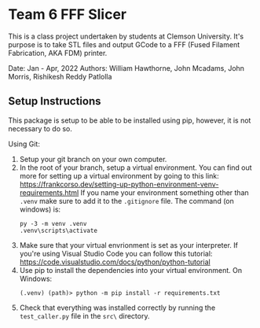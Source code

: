 # Team 6 FFF Slicer

This is a class project undertaken by students at Clemson University. It's purpose is to take STL files and output GCode to a FFF (Fused Filament Fabrication, AKA FDM) printer. 

Date: Jan - Apr, 2022
Authors: William Hawthorne, John Mcadams, John Morris, Rishikesh Reddy Patlolla

## Setup Instructions
This package is setup to be able to be installed using pip, however, it is not necessary to do so. 

Using Git:
1. Setup your git branch on your own computer. 
2. In the root of your branch, setup a virtual environment. You can find out more for setting up a virtual environment by going to this link: https://frankcorso.dev/setting-up-python-environment-venv-requirements.html
If you name your environment something other than ```.venv``` make sure to add it to the ```.gitignore``` file. The command (on windows) is: 
    ```
    py -3 -m venv .venv 
    .venv\scripts\activate
    ``` 
3. Make sure that your virtual envrionment is set as your interpreter. If you're using Visual Studio Code you can follow this tutorial: https://code.visualstudio.com/docs/python/python-tutorial
4. Use pip to install the dependencies into your virtual environment. On Windows:
    ```
    (.venv) (path)> python -m pip install -r requirements.txt
    ```
5. Check that everything was installed correctly by running the ```test_caller.py``` file in the ```src\``` directory.